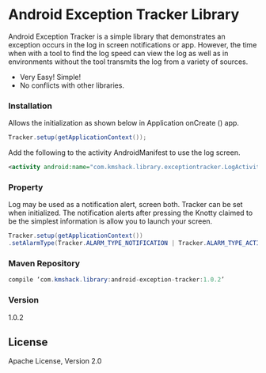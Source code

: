 # Android Exception Tracker Library

Android Exception Tracker is a simple library that demonstrates an exception occurs in the log in screen notifications or app. However, the time when with a tool to find the log speed can view the log as well as in environments without the tool transmits the log from a variety of sources.

  - Very Easy! Simple!
  - No conflicts with other libraries.
  
### Installation

Allows the initialization as shown below in Application onCreate () app.

```java
Tracker.setup(getApplicationContext());
```


Add the following to the activity AndroidManifest to use the log screen.

```xml
<activity android:name="com.kmshack.library.exceptiontracker.LogActivity"/>
```

### Property

Log may be used as a notification alert, screen both. Tracker can be set when initialized. The notification alerts after pressing the Knotty claimed to be the simplest information is allow you to launch your screen.

```java
Tracker.setup(getApplicationContext())
.setAlarmType(Tracker.ALARM_TYPE_NOTIFICATION | Tracker.ALARM_TYPE_ACTIVITY);
```

### Maven Repository

```java
compile ‘com.kmshack.library:android-exception-tracker:1.0.2’  
```

### Version
1.0.2


License
----
Apache License, Version 2.0

